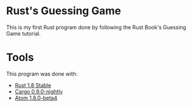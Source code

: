 Rust's Guessing Game
====================

This is my first Rust program done by following the Rust Book's Guessing Game tutorial.

# Tools

This program was done with:

- [Rust 1.8 Stable](https://www.rust-lang.org/)
- [Cargo 0.9.0-nightly](https://crates.io/)
- [Atom 1.8.0-beta4](https://atom.io/)
